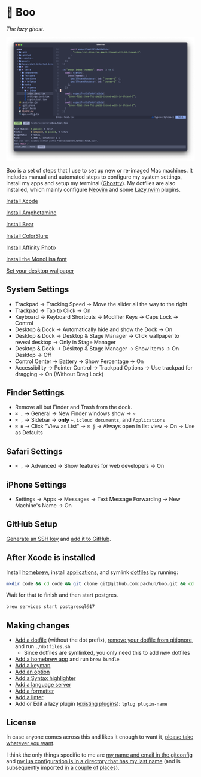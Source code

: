# 👻 Boo

_The lazy ghost_.

![Ghostty Screenshot](assets/ghostty-screenshot.png)

Boo is a set of steps that I use to set up new or re-imaged Mac machines. It includes manual and automated steps to configure my system settings, install my apps and setup my terminal ([Ghostty](https://ghostty.org)). My dotfiles are also installed, which mainly configure [Neovim](https://neovim.io) and some [Lazy.nvim](https://lazy.folke.io/) plugins.

[Install Xcode](https://apps.apple.com/us/app/xcode/id497799835)

[Install Amphetamine](https://apps.apple.com/us/app/amphetamine/id937984704)

[Install Bear](https://apps.apple.com/us/app/bear-markdown-notes/id1091189122)

[Install ColorSlurp](https://apps.apple.com/us/app/colorslurp/id1287239339)

[Install Affinity Photo](https://apps.apple.com/us/app/affinity-photo-2-image-editor/id1616822987)

[Install the MonoLisa font](https://github.com/pachun/boo/tree/main/assets/MonoLisa)

[Set your desktop wallpaper](https://github.com/pachun/boo/blob/main/assets/less%20is%20less.png)

## System Settings

- Trackpad → Tracking Speed → Move the slider all the way to the right
- Trackpad → Tap to Click → On
- Keyboard → Keyboard Shortcuts → Modifier Keys → Caps Lock → Control
- Desktop & Dock → Automatically hide and show the Dock → On
- Desktop & Dock → Desktop & Stage Manager → Click wallpaper to reveal desktop → Only in Stage Manager
- Desktop & Dock → Desktop & Stage Manager → Show Items → On Desktop → Off
- Control Center → Battery → Show Percentage → On
- Accessibility → Pointer Control → Trackpad Options → Use trackpad for dragging → On (Without Drag Lock)

## Finder Settings

- Remove all but Finder and Trash from the dock.
- `⌘ ,` → General → New Finder windows show → `~`
- `⌘ ,` → Sidebar → **only** `~`, `icloud documents`, and `Applications`
- `⌘ n` → Click "View as List" → `⌘ j` → Always open in list view → On → Use as Defaults

## Safari Settings

- `⌘ ,` → Advanced → Show features for web developers → On

## iPhone Settings

- Settings → Apps → Messages → Text Message Forwarding → New Machine's Name → On

## GitHub Setup

[Generate an SSH key](https://docs.github.com/en/authentication/connecting-to-github-with-ssh/generating-a-new-ssh-key-and-adding-it-to-the-ssh-agent) and [add it to GitHub](https://docs.github.com/en/authentication/connecting-to-github-with-ssh/adding-a-new-ssh-key-to-your-github-account).

## After Xcode is installed

Install [homebrew](https://brew.sh/), install [applications](https://github.com/pachun/boo/blob/main/Brewfile), and symlink [dotfiles](https://github.com/pachun/boo/blob/main/dotfiles) by running:

```sh
mkdir code && cd code && git clone git@github.com:pachun/boo.git && cd boo && ./install.sh
```

Wait for that to finish and then start postgres.

```sh
brew services start postgresql@17
```

## Making changes

- [Add a dotfile](https://github.com/pachun/boo/tree/main/dotfiles) (without the dot prefix), [remove your dotfile from gitignore](https://github.com/pachun/boo/blob/main/.gitignore), and run `./dotfiles.sh`
  - Since dotfiles are symlinked, you only need this to add _new_ dotfiles
- [Add a homebrew app](https://github.com/pachun/boo/blob/main/Brewfile) and run `brew bundle`
- [Add a keymap](https://github.com/pachun/boo/blob/main/dotfiles/config/nvim/lua/config/pachulski/keymaps.lua)
- [Add an option](https://github.com/pachun/boo/blob/main/dotfiles/config/nvim/lua/config/pachulski/opts.lua)
- [Add a Syntax highlighter](https://github.com/pachun/boo/blob/main/dotfiles/config/nvim/lua/config/pachulski/syntax_highlighters.lua)
- [Add a language server](https://github.com/pachun/boo/blob/main/dotfiles/config/nvim/lua/config/pachulski/language_servers.lua)
- [Add a formatter](https://github.com/pachun/boo/blob/main/dotfiles/config/nvim/lua/config/pachulski/formatters.lua)
- [Add a linter](https://github.com/pachun/boo/blob/main/dotfiles/config/nvim/lua/config/pachulski/linters.lua)
- Add or Edit a lazy plugin ([existing plugins](https://github.com/pachun/boo/tree/main/dotfiles/config/nvim/lua/plugins)): `lplug plugin-name`

## License

In case anyone comes across this and likes it enough to want it, [please take whatever you want](https://github.com/pachun/boo/blob/main/LICENSE).

I think the only things specific to me are [my name and email in the gitconfig](https://github.com/pachun/boo/blob/main/dotfiles/gitconfig) and [my lua configuration is in a directory that has my last name](https://github.com/pachun/boo/tree/main/dotfiles/config/nvim/lua/config/pachulski) (and is subsequently imported [in](https://github.com/pachun/boo/blob/76c5a444a28d28a1cc4f7743abd9e9e43470c678/dotfiles/config/nvim/lua/config/lazy.lua#L24) [a](https://github.com/pachun/boo/blob/main/dotfiles/config/nvim/lua/config/pachulski/init.lua) [couple](https://github.com/pachun/boo/blob/main/dotfiles/config/nvim/lua/config/pachulski/helpers/init.lua) [of](https://github.com/pachun/boo/blob/76c5a444a28d28a1cc4f7743abd9e9e43470c678/dotfiles/config/nvim/lua/plugins/conform.lua#L12) [places](https://github.com/pachun/boo/blob/76c5a444a28d28a1cc4f7743abd9e9e43470c678/dotfiles/config/nvim/lua/plugins/nvim-lint.lua#L8)).
